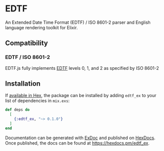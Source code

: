 # EDTF

An Extended Date Time Format (EDTF) / ISO 8601-2 parser and English language rendering
toolkit for Elixir.

## Compatibility

### EDTF / ISO 8601-2
EDTF.js fully implements [EDTF](http://www.loc.gov/standards/datetime)
levels 0, 1, and 2 as specified by ISO 8601-2

## Installation

If [available in Hex](https://hex.pm/docs/publish), the package can be installed
by adding `edtf_ex` to your list of dependencies in `mix.exs`:

```elixir
def deps do
  [
    {:edtf_ex, "~> 0.1.0"}
  ]
end
```

Documentation can be generated with [ExDoc](https://github.com/elixir-lang/ex_doc)
and published on [HexDocs](https://hexdocs.pm). Once published, the docs can
be found at <https://hexdocs.pm/edtf_ex>.

